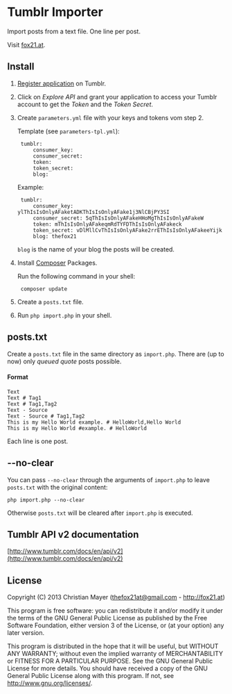 # Tumblr Importer
Import posts from a text file. One line per post.

Visit [fox21.at](http://fox21.at).

## Install
1. [Register application](http://www.tumblr.com/oauth/apps) on Tumblr.
1. Click on _Explore API_ and grant your application to access your Tumblr account to get the _Token_ and the _Token Secret_.
1. Create `parameters.yml` file with your keys and tokens vom step 2.
	
	Template (see `parameters-tpl.yml`):
	
		tumblr:
		    consumer_key: 
		    consumer_secret: 
		    token: 
		    token_secret: 
		    blog: 
	
	Example:
	
		tumblr:
		    consumer_key: ylThIsIsOnlyAFaketADKThIsIsOnlyAFake1j3NlCBjPY3SI
		    consumer_secret: 5qThIsIsOnlyAFakeHHoMgThIsIsOnlyAFakeW
		    token: mThIsIsOnlyAFakeqmRdTYFDThIsIsOnlyAFakeck
		    token_secret: vDlMllCvThIsIsOnlyAFake2rrEThIsIsOnlyAFakeeYijk
		    blog: thefox21
	
	`blog` is the name of your blog the posts will be created.

1. Install [Composer](http://getcomposer.org/) Packages.

	Run the following command in your shell:
	
		composer update

1. Create a `posts.txt` file.
1. Run `php import.php` in your shell.

## posts.txt
Create a `posts.txt` file in the same directory as `import.php`. There are (up to now) only _queued_ _quote_ posts possible.

#### Format

	Text
	Text # Tag1
	Text # Tag1,Tag2
	Text - Source
	Text - Source # Tag1,Tag2
	This is my Hello World example. # HelloWorld,Hello World
	This is my Hello World #example. # HelloWorld

Each line is one post.

## --no-clear
You can pass `--no-clear` through the arguments of `import.php` to leave `posts.txt` with the original content:

	php import.php --no-clear

Otherwise `posts.txt` will be cleared after `import.php` is executed.

## Tumblr API v2 documentation
[http://www.tumblr.com/docs/en/api/v2](http://www.tumblr.com/docs/en/api/v2)

## License
Copyright (C) 2013 Christian Mayer (<thefox21at@gmail.com> - <http://fox21.at>)

This program is free software: you can redistribute it and/or modify it under the terms of the GNU General Public License as published by the Free Software Foundation, either version 3 of the License, or (at your option) any later version.

This program is distributed in the hope that it will be useful, but WITHOUT ANY WARRANTY; without even the implied warranty of MERCHANTABILITY or FITNESS FOR A PARTICULAR PURPOSE. See the GNU General Public License for more details. You should have received a copy of the GNU General Public License along with this program. If not, see <http://www.gnu.org/licenses/>.
